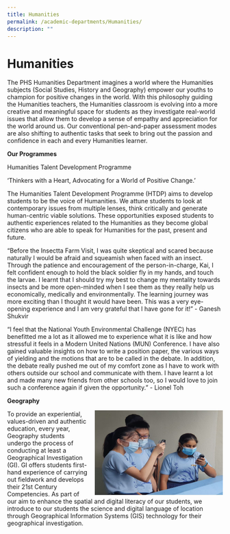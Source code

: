 ```yaml
---
title: Humanities
permalink: /academic-departments/Humanities/
description: ""
---
```

# **Humanities**

The PHS Humanities Department imagines a world where the Humanities subjects (Social Studies, History and Geography) empower our youths to champion for positive changes in the world. With this philosophy guiding the Humanities teachers, the Humanities classroom is evolving into a more creative and meaningful space for students as they investigate real-world issues that allow them to develop a sense of empathy and appreciation for the world around us. Our conventional pen-and-paper assessment modes are also shifting to authentic tasks that seek to bring out the passion and confidence in each and every Humanities learner.

**Our Programmes**

Humanities Talent Development Programme

‘Thinkers with a Heart, Advocating for a World of Positive Change.’ 

The Humanities Talent Development Programme (HTDP) aims to develop students to be the voice of Humanities. We attune students to look at contemporary issues from multiple lenses, think critically and generate human-centric viable solutions. These opportunities exposed students to authentic experiences related to the Humanities as they become global citizens who are able to speak for Humanities for the past, present and future.

“Before the Insectta Farm Visit, I was quite skeptical and scared because naturally I would be afraid and squeamish when faced with an insect. Through the patience and encouragement of the person-in-charge, Kai, I felt confident enough to hold the black soldier fly in my hands, and touch the larvae. I learnt that I should try my best to change my mentality towards insects and be more open-minded when I see them as they really help us economically, medically and environmentally. The learning journey was more exciting than I thought it would have been. This was a very eye-opening experience and I am very grateful that I have gone for it!” - Ganesh Shukvir

“I feel that the National Youth Environmental Challenge (NYEC) has benefitted me a lot as it allowed me to experience what it is like and how stressful it feels in a Modern United Nations (MUN) Conference. I have also gained valuable insights on how to write a position paper, the various ways of yielding and the motions that are to be called in the debate. In addition, the debate really pushed me out of my comfort zone as I have to work with others outside our school and communicate with them. I have learnt a lot and made many new friends from other schools too, so I would love to join such a conference again if given the opportunity.” - Lionel Toh

**Geography**

<img src="/images/1%20(1).png" style="width:300px;height:200px;margin-left:15px;" align = "right">

To provide an experiential, values-driven and authentic education, every year, Geography students undergo the process of conducting at least a Geographical Investigation (GI). GI offers students first-hand experience of carrying out fieldwork and develops their 21st Century Competencies. As part of our aim to enhance the spatial and digital literacy of our students, we introduce to our students the science and digital language of location through Geographical Information Systems (GIS) technology for their geographical investigation.